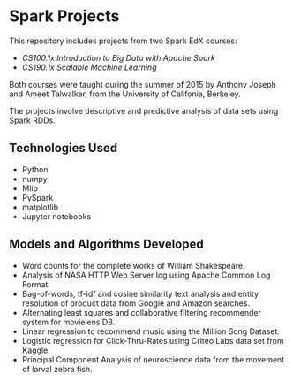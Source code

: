# Spark Projects

This repository includes projects from two Spark EdX courses:
* <i>CS100.1x Introduction to Big Data with Apache Spark</i>
* <i>CS190.1x Scalable Machine Learning</i>

Both courses were taught during the summer of 2015 by Anthony Joseph and Ameet Talwalker, from the University of Califonia, Berkeley.

The projects involve descriptive and predictive analysis of data sets using Spark RDDs.

## Technologies Used
* Python
* numpy
* Mlib
* PySpark
* matplotlib
* Jupyter notebooks

## Models and Algorithms Developed
* Word counts for the complete works of William Shakespeare.
* Analysis of NASA HTTP Web Server log using Apache Common Log Format
* Bag-of-words, tf-idf and cosine similarity text analysis and entity resolution of product data from Google and Amazon searches.
* Alternating least squares and collaborative filtering recommender system for movielens DB.
* Linear regression to recommend music using the Million Song Dataset.
* Logistic regression for Click-Thru-Rates using Criteo Labs data set from Kaggle.  
* Principal Component Analysis of neuroscience data from the movement of larval zebra fish.

